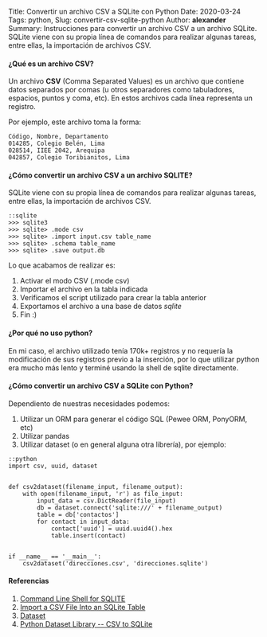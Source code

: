 Title: Convertir un archivo CSV a SQLite con Python
Date: 2020-03-24
Tags: python,
Slug: convertir-csv-sqlite-python
Author: __alexander__
Summary: Instrucciones para convertir un archivo CSV a un archivo SQLite. SQLite viene con su propia línea de comandos para realizar algunas tareas, entre ellas, la importación de archivos CSV.

#### ¿Qué es un archivo CSV?

Un archivo **CSV** (Comma Separated Values) es un archivo que contiene datos separados por comas (u otros separadores como tabuladores, espacios, puntos y coma, etc). En estos archivos cada línea representa un registro.

Por ejemplo, este archivo toma la forma:

~~~
Código, Nombre, Departamento
014285, Colegio Belén, Lima
028514, IIEE 2042, Arequipa
042857, Colegio Toribianitos, Lima
~~~

#### ¿Cómo convertir un archivo CSV a un archivo SQLITE?

SQLite viene con su propia línea de comandos para realizar algunas tareas, entre ellas, la importación de archivos CSV.

~~~
::sqlite
>>> sqlite3
>>> sqlite> .mode csv
>>> sqlite> .import input.csv table_name
>>> sqlite> .schema table_name
>>> sqlite> .save output.db
~~~

Lo que acabamos de realizar es:

1. Activar el modo CSV (.mode csv)
2. Importar el archivo en la tabla indicada
3. Verificamos el script utilizado para crear la tabla anterior
4. Exportamos el archivo a una base de datos *sqlite*
5. Fin :)

#### ¿Por qué no uso python?

En mi caso, el archivo utilizado tenía 170k+ registros y no requería la modificación de sus registros previo a la inserción, por lo que utilizar python era mucho más lento y terminé usando la shell de sqlite directamente.

#### ¿Cómo convertir un archivo CSV a SQLite con Python?

Dependiento de nuestras necesidades podemos:

1. Utilizar un ORM para generar el código SQL (Pewee ORM, PonyORM, etc)
2. Utilizar pandas
3. Utilizar dataset (o en general alguna otra librería), por ejemplo:

~~~
::python
import csv, uuid, dataset


def csv2dataset(filename_input, filename_output):
    with open(filename_input, 'r') as file_input:
        input_data = csv.DictReader(file_input)
        db = dataset.connect('sqlite:///' + filename_output)
        table = db['contactos']
        for contact in input_data:
            contact['uuid'] = uuid.uuid4().hex
            table.insert(contact)


if __name__ == '__main__':
    csv2dataset('direcciones.csv', 'direcciones.sqlite')
~~~

#### Referencias

1. <a target='_blank' href='https://sqlite.org/cli.html'>Command Line Shell for SQLITE</a>
2. <a target='_blank' href='https://www.sqlitetutorial.net/sqlite-import-csv/'>Import a CSV File Into an SQLite Table</a>
3. <a target='_blank' href='https://www.sqlitetutorial.net/sqlite-import-csv/'>Dataset</a>
4. <a target='_blank' href='https://blog.lordvan.com/blog/python-dataset-library-csv-to-sqlite/'>Python Dataset Library -- CSV to SQLite</a>

